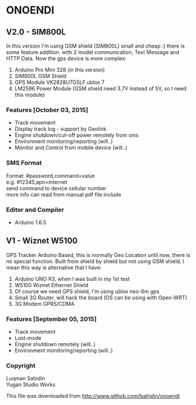# ONOENDI 
## V2.0 - SIM800L
In this version I'm using GSM shield (SIM800L) small and cheap :) there is some feature addition.
with 2 model communication, Text Message and HTTP Data. Now the gps device is more complex:<br>
1. Arduino Pro Mini 328 (in this version)<br>
2. SIM800L GSM Shield<br>
3. GPS Module VK2828U7G5LF ublox 7<br>
4. LM2596 Power Module (GSM shield need 3.7V instead of 5V, so I need this module)

### Features [October 03, 2015]
- Track movement
- Display track log - support by Geolink
- Engine shutdown/cut-off power remotely from sms
- Environment monitoring/reporting (will..)
- Monitor and Control from mobile device (will..)

### SMS Format
Format: #password,command=value<br>
e.g. #12345,apn=internet<br>
send command to device cellular number<br>
more info can read from manual pdf file include

### Editor and Compiler
- Arduino 1.6.5 <br>


## V1 - Wiznet W5100
GPS Tracker Arduino Based, this is normally Geo Location until now, there is no special function. 
Built from shield by shield but not using GSM shield, I mean this way is alternative that I have:<br>
1. Arduino UNO R3, when I was built in my 1st test<br>
2. W5100 Wiznet Ethernet Shield<br>
3. Of course we need GPS shield, I'm using ublox neo-6m gps<br>
4. Small 3G Router, will hack the board (OS can be using with Open-WRT)<br>
5. 3G Modem GPRS/CDMA

### Features [September 05, 2015]
- Track movement
- Lost-mode
- Engine shutdown remotely (will..)
- Environment monitoring/reporting (will..)


### Copyright
Luqman Sahidin<br>
Yugan Studio Works

This file was downloaded from http://www.github.com/lsahidin/onoendi
